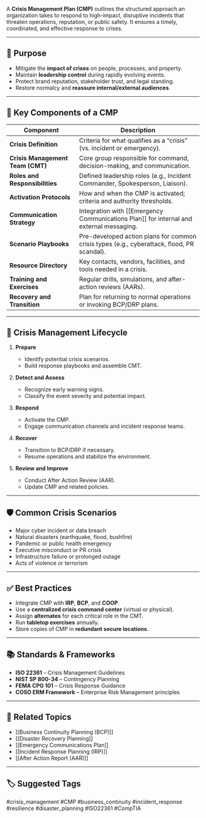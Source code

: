 A **Crisis Management Plan (CMP)** outlines the structured approach an organization takes to respond to high-impact, disruptive incidents that threaten operations, reputation, or public safety. It ensures a timely, coordinated, and effective response to crises.

---

## 🎯 Purpose

- Mitigate the **impact of crises** on people, processes, and property.
- Maintain **leadership control** during rapidly evolving events.
- Protect brand reputation, stakeholder trust, and legal standing.
- Restore normalcy and **reassure internal/external audiences**.

---

## 🧱 Key Components of a CMP

| Component                     | Description                                                                 |
|------------------------------|-----------------------------------------------------------------------------|
| **Crisis Definition**         | Criteria for what qualifies as a “crisis” (vs. incident or emergency).       |
| **Crisis Management Team (CMT)** | Core group responsible for command, decision-making, and communication.     |
| **Roles and Responsibilities** | Defined leadership roles (e.g., Incident Commander, Spokesperson, Liaison). |
| **Activation Protocols**      | How and when the CMP is activated; criteria and authority thresholds.        |
| **Communication Strategy**    | Integration with [[Emergency Communications Plan]] for internal and external messaging. |
| **Scenario Playbooks**        | Pre-developed action plans for common crisis types (e.g., cyberattack, flood, PR scandal). |
| **Resource Directory**        | Key contacts, vendors, facilities, and tools needed in a crisis.            |
| **Training and Exercises**    | Regular drills, simulations, and after-action reviews (AARs).               |
| **Recovery and Transition**   | Plan for returning to normal operations or invoking BCP/DRP plans.          |

---

## 🔁 Crisis Management Lifecycle

1. **Prepare**
   - Identify potential crisis scenarios.
   - Build response playbooks and assemble CMT.

2. **Detect and Assess**
   - Recognize early warning signs.
   - Classify the event severity and potential impact.

3. **Respond**
   - Activate the CMP.
   - Engage communication channels and incident response teams.

4. **Recover**
   - Transition to BCP/DRP if necessary.
   - Resume operations and stabilize the environment.

5. **Review and Improve**
   - Conduct After Action Review (AAR).
   - Update CMP and related policies.

---

## 🛡 Common Crisis Scenarios

- Major cyber incident or data breach  
- Natural disasters (earthquake, flood, bushfire)  
- Pandemic or public health emergency  
- Executive misconduct or PR crisis  
- Infrastructure failure or prolonged outage  
- Acts of violence or terrorism  

---

## ✅ Best Practices

- Integrate CMP with **IRP**, **BCP**, and **COOP**.
- Use a **centralized crisis command center** (virtual or physical).
- Assign **alternates** for each critical role in the CMT.
- Run **tabletop exercises** annually.
- Store copies of CMP in **redundant secure locations**.

---

## 📚 Standards & Frameworks

- **ISO 22361** – Crisis Management Guidelines  
- **NIST SP 800-34** – Contingency Planning  
- **FEMA CPG 101** – Crisis Response Guidance  
- **COSO ERM Framework** – Enterprise Risk Management principles  

---

## 🧩 Related Topics

- [[Business Continuity Planning (BCP)]]
- [[Disaster Recovery Planning]]
- [[Emergency Communications Plan]]
- [[Incident Response Planning (IRP)]]
- [[After Action Report (AAR)]]

---

## 🏷 Suggested Tags

#crisis_management #CMP #business_continuity #incident_response #resilience #disaster_planning #ISO22361 #CompTIA

